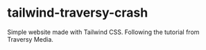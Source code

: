 # tailwind-traversy-crash
Simple website made with Tailwind CSS. Following the tutorial from Traversy Media.
